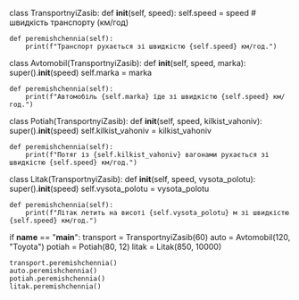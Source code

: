 class TransportnyiZasib:
    def __init__(self, speed):
        self.speed = speed  # швидкість транспорту (км/год)

    def peremishchennia(self):
        print(f"Транспорт рухається зі швидкістю {self.speed} км/год.")

class Avtomobil(TransportnyiZasib):
    def __init__(self, speed, marka):
        super().__init__(speed)
        self.marka = marka

    def peremishchennia(self):
        print(f"Автомобіль {self.marka} їде зі швидкістю {self.speed} км/год.")

class Potiah(TransportnyiZasib):
    def __init__(self, speed, kilkist_vahoniv):
        super().__init__(speed)
        self.kilkist_vahoniv = kilkist_vahoniv

    def peremishchennia(self):
        print(f"Потяг із {self.kilkist_vahoniv} вагонами рухається зі швидкістю {self.speed} км/год.")

class Litak(TransportnyiZasib):
    def __init__(self, speed, vysota_polotu):
        super().__init__(speed)
        self.vysota_polotu = vysota_polotu

    def peremishchennia(self):
        print(f"Літак летить на висоті {self.vysota_polotu} м зі швидкістю {self.speed} км/год.")

if __name__ == "__main__":
    transport = TransportnyiZasib(60)
    auto = Avtomobil(120, "Toyota")
    potiah = Potiah(80, 12)
    litak = Litak(850, 10000)

    transport.peremishchennia()
    auto.peremishchennia()
    potiah.peremishchennia()
    litak.peremishchennia()


